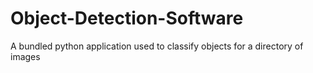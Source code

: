 # Object-Detection-Software
A bundled python application used to classify objects for a directory of images
